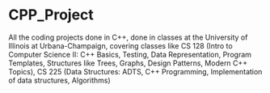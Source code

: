# CPP_Project
All the coding projects done in C++, done in classes at the University of Illinois at Urbana-Champaign, covering classes like CS 128 (Intro to Computer Science II: C++ Basics, Testing, Data Representation, Program Templates, Structures like Trees, Graphs, Design Patterns, Modern C++ Topics), CS 225 (Data Structures: ADTS, C++ Programming, Implementation of data structures, Algorithms)
